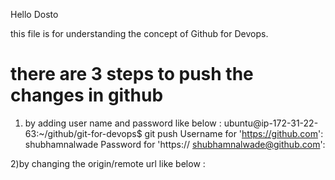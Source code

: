 Hello Dosto

this file is for understanding the concept of Github for Devops.

# there are 3 steps to push the changes in github

1) by adding user name and password like below :
ubuntu@ip-172-31-22-63:~/github/git-for-devops$ git push
Username for 'https://github.com':  shubhamnalwade
Password for 'https:// shubhamnalwade@github.com': <token generated from github account>

2)by changing the origin/remote url like below :
